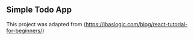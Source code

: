 

## Simple Todo App

This project was adapted from (https://ibaslogic.com/blog/react-tutorial-for-beginners/)